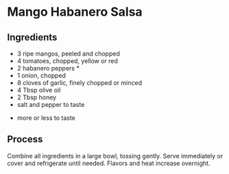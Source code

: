 Mango Habanero Salsa
====================

## Ingredients
- 3 ripe mangos, peeled and chopped
- 4 tomatoes, chopped, yellow or red
- 2 habanero peppers *
- 1 onion, chopped
- 8 cloves of garlic, finely chopped or minced
- 4 Tbsp olive oil
- 2 Tbsp honey
- salt and pepper to taste

* more or less to taste

## Process

Combine all ingredients in a large bowl, tossing gently.
Serve immediately or cover and refrigerate until needed.
Flavors and heat increase overnight.
